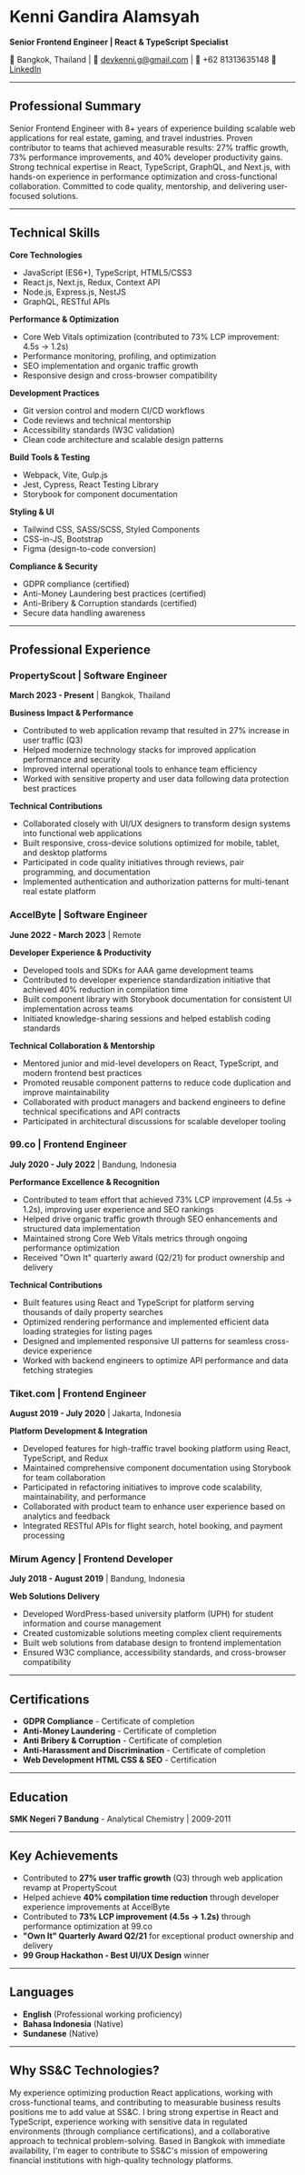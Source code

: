 # Kenni Gandira Alamsyah
**Senior Frontend Engineer | React & TypeScript Specialist**

📍 Bangkok, Thailand | 📧 devkenni.g@gmail.com | 📱 +62 81313635148
🔗 [LinkedIn](https://www.linkedin.com/in/kenni-g-alamsyah)

---

## Professional Summary

Senior Frontend Engineer with 8+ years of experience building scalable web applications for real estate, gaming, and travel industries. Proven contributor to teams that achieved measurable results: 27% traffic growth, 73% performance improvements, and 40% developer productivity gains. Strong technical expertise in React, TypeScript, GraphQL, and Next.js, with hands-on experience in performance optimization and cross-functional collaboration. Committed to code quality, mentorship, and delivering user-focused solutions.

---

## Technical Skills

**Core Technologies**
- JavaScript (ES6+), TypeScript, HTML5/CSS3
- React.js, Next.js, Redux, Context API
- Node.js, Express.js, NestJS
- GraphQL, RESTful APIs

**Performance & Optimization**
- Core Web Vitals optimization (contributed to 73% LCP improvement: 4.5s → 1.2s)
- Performance monitoring, profiling, and optimization
- SEO implementation and organic traffic growth
- Responsive design and cross-browser compatibility

**Development Practices**
- Git version control and modern CI/CD workflows
- Code reviews and technical mentorship
- Accessibility standards (W3C validation)
- Clean code architecture and scalable design patterns

**Build Tools & Testing**
- Webpack, Vite, Gulp.js
- Jest, Cypress, React Testing Library
- Storybook for component documentation

**Styling & UI**
- Tailwind CSS, SASS/SCSS, Styled Components
- CSS-in-JS, Bootstrap
- Figma (design-to-code conversion)

**Compliance & Security**
- GDPR compliance (certified)
- Anti-Money Laundering best practices (certified)
- Anti-Bribery & Corruption standards (certified)
- Secure data handling awareness

---

## Professional Experience

### PropertyScout | Software Engineer
**March 2023 - Present** | Bangkok, Thailand

**Business Impact & Performance**
- Contributed to web application revamp that resulted in 27% increase in user traffic (Q3)
- Helped modernize technology stacks for improved application performance and security
- Improved internal operational tools to enhance team efficiency
- Worked with sensitive property and user data following data protection best practices

**Technical Contributions**
- Collaborated closely with UI/UX designers to transform design systems into functional web applications
- Built responsive, cross-device solutions optimized for mobile, tablet, and desktop platforms
- Participated in code quality initiatives through reviews, pair programming, and documentation
- Implemented authentication and authorization patterns for multi-tenant real estate platform

### AccelByte | Software Engineer
**June 2022 - March 2023** | Remote

**Developer Experience & Productivity**
- Developed tools and SDKs for AAA game development teams
- Contributed to developer experience standardization initiative that achieved 40% reduction in compilation time
- Built component library with Storybook documentation for consistent UI implementation across teams
- Initiated knowledge-sharing sessions and helped establish coding standards

**Technical Collaboration & Mentorship**
- Mentored junior and mid-level developers on React, TypeScript, and modern frontend best practices
- Promoted reusable component patterns to reduce code duplication and improve maintainability
- Collaborated with product managers and backend engineers to define technical specifications and API contracts
- Participated in architectural discussions for scalable developer tooling

### 99.co | Frontend Engineer
**July 2020 - July 2022** | Bandung, Indonesia

**Performance Excellence & Recognition**
- Contributed to team effort that achieved 73% LCP improvement (4.5s → 1.2s), improving user experience and SEO rankings
- Helped drive organic traffic growth through SEO enhancements and structured data implementation
- Maintained strong Core Web Vitals metrics through ongoing performance optimization
- Received "Own It" quarterly award (Q2/21) for product ownership and delivery

**Technical Contributions**
- Built features using React and TypeScript for platform serving thousands of daily property searches
- Optimized rendering performance and implemented efficient data loading strategies for listing pages
- Designed and implemented responsive UI patterns for seamless cross-device experience
- Worked with backend engineers to optimize API performance and data fetching strategies

### Tiket.com | Frontend Engineer
**August 2019 - July 2020** | Jakarta, Indonesia

**Platform Development & Integration**
- Developed features for high-traffic travel booking platform using React, TypeScript, and Redux
- Maintained comprehensive component documentation using Storybook for team collaboration
- Participated in refactoring initiatives to improve code scalability, maintainability, and performance
- Collaborated with product team to enhance user experience based on analytics and feedback
- Integrated RESTful APIs for flight search, hotel booking, and payment processing

### Mirum Agency | Frontend Developer
**July 2018 - August 2019** | Bandung, Indonesia

**Web Solutions Delivery**
- Developed WordPress-based university platform (UPH) for student information and course management
- Created customizable solutions meeting complex client requirements
- Built web solutions from database design to frontend implementation
- Ensured W3C compliance, accessibility standards, and cross-browser compatibility

---

## Certifications

- **GDPR Compliance** - Certificate of completion
- **Anti-Money Laundering** - Certificate of completion
- **Anti Bribery & Corruption** - Certificate of completion
- **Anti-Harassment and Discrimination** - Certificate of completion
- **Web Development HTML CSS & SEO** - Certification

---

## Education

**SMK Negeri 7 Bandung** - Analytical Chemistry | 2009-2011

---

## Key Achievements

- Contributed to **27% user traffic growth** (Q3) through web application revamp at PropertyScout
- Helped achieve **40% compilation time reduction** through developer experience improvements at AccelByte
- Contributed to **73% LCP improvement (4.5s → 1.2s)** through performance optimization at 99.co
- **"Own It" Quarterly Award Q2/21** for exceptional product ownership and delivery
- **99 Group Hackathon - Best UI/UX Design** winner

---

## Languages

- **English** (Professional working proficiency)
- **Bahasa Indonesia** (Native)
- **Sundanese** (Native)

---

## Why SS&C Technologies?

My experience optimizing production React applications, working with cross-functional teams, and contributing to measurable business results positions me to add value at SS&C. I bring strong expertise in React and TypeScript, experience working with sensitive data in regulated environments (through compliance certifications), and a collaborative approach to technical problem-solving. Based in Bangkok with immediate availability, I'm eager to contribute to SS&C's mission of empowering financial institutions with high-quality technology platforms.
